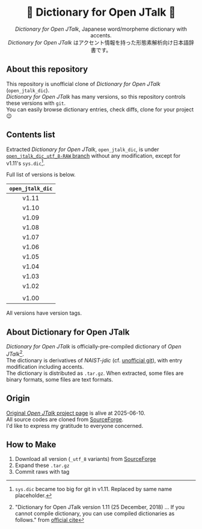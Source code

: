 <div align="center">

# 📖 Dictionary for Open JTalk 🎵 <!-- omit in toc -->

*Dictionary for Open JTalk*, Japanese word/morpheme dictionary with accents.  
*Dictionary for Open JTalk* はアクセント情報を持った形態素解析向け日本語辞書です。  

</div>

## About this repository
This repository is unofficial clone of *Dictionary for Open JTalk* (`open_jtalk_dic`).  
*Dictionary for Open JTalk* has many versions, so this repository controls these versions with `git`.  
You can easily browse dictionary entries, check diffs, clone for your project 😉  

## Contents list
Extracted *Dictionary for Open JTalk*, `open_jtalk_dic`, is under [`open_jtalk_dic_utf_8-RAW` branch](https://github.com/tarepan/open_jtalk_dic/tree/open_jtalk_dic_utf_8-RAW) without any modification, except for v1.11's `sys.dic`[^v111sysdic].  

Full list of versions is below.  

| `open_jtalk_dic` |
| :--------------: |
|      v1.11       |
|      v1.10       |
|      v1.09       |
|      v1.08       |
|      v1.07       |
|      v1.06       |
|      v1.05       |
|      v1.04       |
|      v1.03       |
|      v1.02       |
|                  |
|      v1.00       |

All versions have version tags.  

[^v111sysdic]: `sys.dic` became too big for git in v1.11. Replaced by same name placeholder.

## About Dictionary for Open JTalk
*Dictionary for Open JTalk* is officially-pre-compiled dictionary of *Open JTalk*[^def].  
The dictionary is derivatives of *NAIST-jdic* (cf. [unofficial git](https://github.com/tarepan/NAIST-jdic)), with entry modification including accents.  
The dictionary is distributed as `.tar.gz`. When extracted, some files are binary formats, some files are text formats.  

[^def]: "Dictionary for Open JTalk version 1.11 (25 December, 2018) ... If you cannot compile dictionary, you can use compiled dictionaries as follows." from [official cite](https://open-jtalk.sourceforge.net/)

## Origin
[Original *Open JTalk* project page](https://open-jtalk.sourceforge.net/) is alive at 2025-06-10.  
All source codes are cloned from [SourceForge](https://sourceforge.net/projects/open-jtalk/files/Dictionary/).  
I'd like to express my gratitude to everyone concerned.  

## How to Make
1. Download all version (`_utf_8` variants) from [SourceForge](https://sourceforge.net/projects/open-jtalk/files/Dictionary/)
2. Expand these `.tar.gz`
3. Commit raws with tag
<!-- 4. Make UTF-8 variants with `./eucjp_to_utf8.py` and manual PDF move
5. Commit them -->